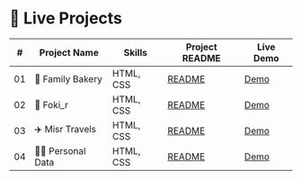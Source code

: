 
# 🚀 Live Projects

| #  | Project Name     | Skills     | Project README | Live Demo |
|----|-----------------|------------|----------------|-----------|
| 01 | 🍞 Family Bakery | HTML, CSS | [README](./Family_Backery/README.md) | [Demo](https://mohamedsalam5a.github.io/project-html-Css-Bootstrap-Route/Family_Backery/) |
| 02 | 🎨 Foki_r        | HTML, CSS | [README](./Foki_r/README.md)         | [Demo](https://mohamedsalam5a.github.io/project-html-Css-Bootstrap-Route/Foki_r/) |
| 03 | ✈️ Misr Travels  | HTML, CSS | [README](./Misr_Travels/README.md)   | [Demo](https://mohamedsalam5a.github.io/project-html-Css-Bootstrap-Route/Misr_Travels/) |
| 04 | 🧑‍💻 Personal Data | HTML, CSS | [README](./Personal_Data/README.md) | [Demo](https://mohamedsalam5a.github.io/project-html-Css-Bootstrap-Route/Personal_Data/) |





